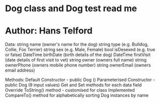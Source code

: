 # Dog class and Dog test read me
# Author: Hans Telford
Data:
string name (owner's name for the dog)
string type (e.g. Bulldog, Collie, Fox Terrier)
string sex (e.g. Male, Female)
bool isDesexed (e.g. true or false)
DateTime birthDate (birth details of the dog)
DateTime firstVisit (date details of first visit to vet)
string owner (owners full name)
string ownerPhone (owners mobile phone number)
string ownerEmail (owners email address)

Methods:
Default Constructor - public Dog ()
Parameterised Constructor - public Dog (9 input values)
Get and Set methods for each data field
Override ToString() method - customised for class
Implemented CompareTo() method for alphabetically sorting Dog instances by name
